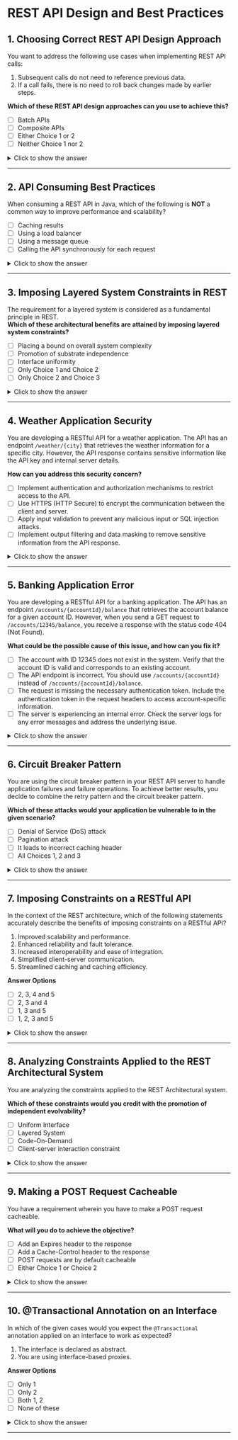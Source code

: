 # REST API Design and Best Practices

## 1. Choosing Correct REST API Design Approach
You want to address the following use cases when implementing REST API calls:
1. Subsequent calls do not need to reference previous data.
2. If a call fails, there is no need to roll back changes made by earlier steps.

**Which of these REST API design approaches can you use to achieve this?**
- [ ] Batch APIs
- [ ] Composite APIs
- [ ] Either Choice 1 or 2
- [ ] Neither Choice 1 nor 2

<details>
<summary>Click to show the answer</summary>
**Answer:** Either Choice 1 or 2
</details>

---

## 2. API Consuming Best Practices
When consuming a REST API in Java, which of the following is **NOT** a common way to improve performance and scalability?  
- [ ] Caching results
- [ ] Using a load balancer
- [ ] Using a message queue
- [ ] Calling the API synchronously for each request

<details>
<summary>Click to show the answer</summary>
**Answer:** Calling the API synchronously for each request
</details>

---

## 3. Imposing Layered System Constraints in REST
The requirement for a layered system is considered as a fundamental principle in REST.  
**Which of these architectural benefits are attained by imposing layered system constraints?**
- [ ] Placing a bound on overall system complexity
- [ ] Promotion of substrate independence
- [ ] Interface uniformity
- [ ] Only Choice 1 and Choice 2
- [ ] Only Choice 2 and Choice 3

<details>
<summary>Click to show the answer</summary>
**Answer:** Only Choice 1 and Choice 2
</details>

---

## 4. Weather Application Security
You are developing a RESTful API for a weather application. The API has an endpoint `/weather/{city}` that retrieves the weather information for a specific city. However, the API response contains sensitive information like the API key and internal server details.  

**How can you address this security concern?**
- [ ] Implement authentication and authorization mechanisms to restrict access to the API.
- [ ] Use HTTPS (HTTP Secure) to encrypt the communication between the client and server.
- [ ] Apply input validation to prevent any malicious input or SQL injection attacks.
- [ ] Implement output filtering and data masking to remove sensitive information from the API response.

<details>
<summary>Click to show the answer</summary>
**Answer:** Implement output filtering and data masking to remove sensitive information from the API response
</details>

---

## 5. Banking Application Error
You are developing a RESTful API for a banking application. The API has an endpoint `/accounts/{accountId}/balance` that retrieves the account balance for a given account ID. However, when you send a GET request to `/accounts/12345/balance`, you receive a response with the status code 404 (Not Found).  

**What could be the possible cause of this issue, and how can you fix it?**
- [ ] The account with ID 12345 does not exist in the system. Verify that the account ID is valid and corresponds to an existing account.
- [ ] The API endpoint is incorrect. You should use `/accounts/{accountId}` instead of `/accounts/{accountId}/balance`.
- [ ] The request is missing the necessary authentication token. Include the authentication token in the request headers to access account-specific information.
- [ ] The server is experiencing an internal error. Check the server logs for any error messages and address the underlying issue.

<details>
<summary>Click to show the answer</summary>
**Answer:** The account with ID 12345 does not exist in the system. Verify that the account ID is valid and corresponds to an existing account.
</details>

---

## 6. Circuit Breaker Pattern
You are using the circuit breaker pattern in your REST API server to handle application failures and failure operations. To achieve better results, you decide to combine the retry pattern and the circuit breaker pattern.  

**Which of these attacks would your application be vulnerable to in the given scenario?**
- [ ] Denial of Service (DoS) attack
- [ ] Pagination attack
- [ ] It leads to incorrect caching header
- [ ] All Choices 1, 2 and 3

<details>
<summary>Click to show the answer</summary>
**Answer:** Denial of Service (DoS) attack
</details>

---

## 7. Imposing Constraints on a RESTful API
In the context of the REST architecture, which of the following statements accurately describe the benefits of imposing constraints on a RESTful API?  
1. Improved scalability and performance.  
2. Enhanced reliability and fault tolerance.  
3. Increased interoperability and ease of integration.  
4. Simplified client-server communication.  
5. Streamlined caching and caching efficiency.  

**Answer Options**
- [ ] 2, 3, 4 and 5
- [ ] 2, 3 and 4
- [ ] 1, 3 and 5
- [ ] 1, 2, 3 and 5

<details>
<summary>Click to show the answer</summary>
**Answer:** 1, 2, 3 and 5
</details>

---


## 8. Analyzing Constraints Applied to the REST Architectural System
You are analyzing the constraints applied to the REST Architectural system.  

**Which of these constraints would you credit with the promotion of independent evolvability?**
- [ ] Uniform Interface
- [ ] Layered System
- [ ] Code-On-Demand
- [ ] Client-server interaction constraint

<details>
<summary>Click to show the answer</summary>
**Answer:** Layered System
</details>

---

## 9. Making a POST Request Cacheable
You have a requirement wherein you have to make a POST request cacheable.  

**What will you do to achieve the objective?**
- [ ] Add an Expires header to the response
- [ ] Add a Cache-Control header to the response
- [ ] POST requests are by default cacheable
- [ ] Either Choice 1 or Choice 2

<details>
<summary>Click to show the answer</summary>
**Answer:** Either Choice 1 or Choice 2
</details>

---

## 10. @Transactional Annotation on an Interface
In which of the given cases would you expect the `@Transactional` annotation applied on an interface to work as expected?  
1. The interface is declared as abstract.  
2. You are using interface-based proxies.  

**Answer Options**
- [ ] Only 1
- [ ] Only 2
- [ ] Both 1, 2
- [ ] None of these

<details>
<summary>Click to show the answer</summary>
**Answer:** Only 2
</details>

---
